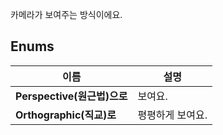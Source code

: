 
카메라가 보여주는 방식이에요. 
## **Enums**

 **이름** | **설명** |
 --- | --- |
**Perspective(원근법)으로** |보여요. |
**Orthographic(직교)로** |평평하게 보여요. |
